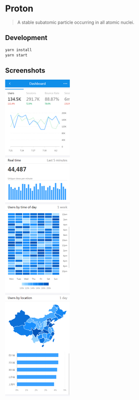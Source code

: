 # Proton

> A stable subatomic particle occurring in all atomic nuclei.

## Development

```bash
yarn install
yarn start
```

## Screenshots

![](public/screenshot.png)
